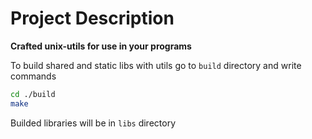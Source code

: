 # Project Description

**Crafted unix-utils for use in your programs**

To build shared and static libs with utils go to `build` directory and write commands


```bash
cd ./build
make 
```

Builded libraries will be in `libs` directory
